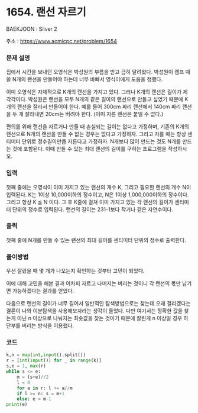 # 1654. 랜선 자르기

BAEKJOON : Silver 2

주소 : https://www.acmicpc.net/problem/1654

### 문제 설명

집에서 시간을 보내던 오영식은 박성원의 부름을 받고 급히 달려왔다. 박성원이 캠프 때 쓸 N개의 랜선을 만들어야 하는데 너무 바빠서 영식이에게 도움을 청했다.

이미 오영식은 자체적으로 K개의 랜선을 가지고 있다. 그러나 K개의 랜선은 길이가 제각각이다. 박성원은 랜선을 모두 N개의 같은 길이의 랜선으로 만들고 싶었기 때문에 K개의 랜선을 잘라서 만들어야 한다. 예를 들어 300cm 짜리 랜선에서 140cm 짜리 랜선을 두 개 잘라내면 20cm는 버려야 한다. (이미 자른 랜선은 붙일 수 없다.)

편의를 위해 랜선을 자르거나 만들 때 손실되는 길이는 없다고 가정하며, 기존의 K개의 랜선으로 N개의 랜선을 만들 수 없는 경우는 없다고 가정하자. 그리고 자를 때는 항상 센티미터 단위로 정수길이만큼 자른다고 가정하자. N개보다 많이 만드는 것도 N개를 만드는 것에 포함된다. 이때 만들 수 있는 최대 랜선의 길이를 구하는 프로그램을 작성하시오.

### 입력

첫째 줄에는 오영식이 이미 가지고 있는 랜선의 개수 K, 그리고 필요한 랜선의 개수 N이 입력된다. K는 1이상 10,000이하의 정수이고, N은 1이상 1,000,000이하의 정수이다. 그리고 항상 K ≦ N 이다. 그 후 K줄에 걸쳐 이미 가지고 있는 각 랜선의 길이가 센티미터 단위의 정수로 입력된다. 랜선의 길이는 231-1보다 작거나 같은 자연수이다.

### 출력

첫째 줄에 N개를 만들 수 있는 랜선의 최대 길이를 센티미터 단위의 정수로 출력한다.

### 풀이방법

우선 잘랐을 때 몇 개가 나오는지 확인하는 것부터 고민이 되었다.

이에 대해 고민을 해본 결과 어차피 자르고 나머지는 버리는 것이니 각 랜선의 몫만 남기면 가능하겠다는 결과를 얻었다.

다음으로 랜선의 길이가 너무 길어서 일반적인 탐색방법으로는 찾는데 오래 걸리겠다는 결론이 나와 이분탐색을 사용해보자라는 생각이 들었다.  다만 여기서는 정확한 값을 찾는게 아닌 n 이상으로 나눠지는 최솟값을 찾는 것이기 때문에 잘린게 n 이상일 경우 하단부를 버리는 방식을 이용했다.

### 코드

```python
k,n = map(int,input().split())
r = [int(input()) for _ in range(k)]
s,e = 1, max(r)
while s <= e:
    m = (s+e)//2
    l = 0
    for a in r: l += a//m
    if l >= n: s = m+1
    else: e = m-1
print(e)
```
